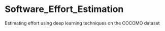 # Software_Effort_Estimation
Estimating effort using deep learning techniques on the COCOMO dataset
